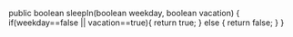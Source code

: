 public boolean sleepIn(boolean weekday, boolean vacation) 
{
  if(weekday==false || vacation==true){
    return true;
  } else {
    return false;
  }
}
